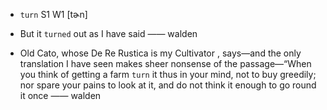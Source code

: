 - `turn` S1 W1 [tɚn]



-  But it `turned` out as I have said —— walden

- Old Cato, whose De Re Rustica is my Cultivator , says﻿—and the only translation I have seen makes sheer nonsense of the passage﻿—“When you think of getting a farm `turn` it thus in your mind, not to buy greedily; nor spare your pains to look at it, and do not think it enough to go round it once —— walden